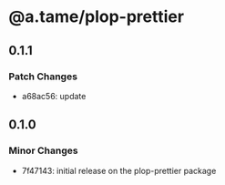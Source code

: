 # @a.tame/plop-prettier

## 0.1.1

### Patch Changes

- a68ac56: update

## 0.1.0

### Minor Changes

- 7f47143: initial release on the plop-prettier package
